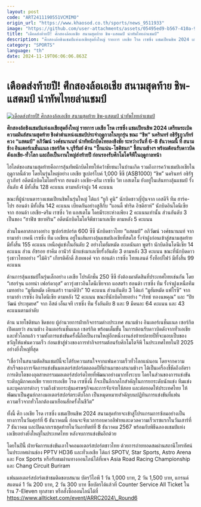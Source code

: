 ```yaml
---
layout: post
code: "ART2411190551VCMIMO"
origin_url: "https://www.khaosod.co.th/sports/news_9511933"
image: "https://github.com/user-attachments/assets/05495ed9-b567-410a-999a-ad97f0b97877"
title: "เดือดส่งท้ายปี! ศึกสองล้อเอเชีย สนามสุดท้าย ชิพ-แสตมป์ นำทัพไทยล่าแชมป์"
description: "ศึกสองล้อชิงแชมป์แห่งเอเชียสุดยิ่งใหญ่ รายการ เอเชีย โรด เรซซิ่ง แชมเปียนชิพ 2024 เตรียมระเบิดความมันส์สนามสุดท้าย ชิงดำตำแหน่งแชมป์ประจำฤดูกาลในทุกรุ่น"
category: "SPORTS"
language: "th"
date: 2024-11-19T06:06:06.863Z
---
```


# เดือดส่งท้ายปี! ศึกสองล้อเอเชีย สนามสุดท้าย ชิพ-แสตมป์ นำทัพไทยล่าแชมป์

[![เดือดส่งท้ายปี! ศึกสองล้อเอเชีย สนามสุดท้าย ชิพ-แสตมป์ นำทัพไทยล่าแชมป์](https://www.khaosod.co.th/wpapp/uploads/2024/11/antonio-nusa-rb-leipzig-2024-25-1724072569-145543.jpg "เดือดส่งท้ายปี! ศึกสองล้อเอเชีย สนามสุดท้าย ชิพ-แสตมป์ นำทัพไทยล่าแชมป์")](https://www.khaosod.co.th/wpapp/uploads/2024/11/antonio-nusa-rb-leipzig-2024-25-1724072569-145543.jpg)

**ศึกสองล้อชิงแชมป์แห่งเอเชียสุดยิ่งใหญ่ รายการ เอเชีย โรด เรซซิ่ง แชมเปียนชิพ 2024 เตรียมระเบิดความมันส์สนามสุดท้าย ชิงดำตำแหน่งแชมป์ประจำฤดูกาลในทุกรุ่น ขณะ “ชิพ” นครินทร์ อธิรัฐภูวภัทร์ ควง “แสตมป์” อภิวัฒน์ วงศ์ธนานนท์ นำทัพนักบิดไทยลงชิงชัย ระหว่างวันที่ 6-8 ธันวาคมนี้ ที่ สนามช้าง อินเตอร์เนชั่นแนล เซอร์กิต จ.บุรีรัมย์ ด้าน “บิ๊กแน่น-โชติชนก” ชี้สนามช้างฯ พร้อมต้อนรับดาวบิดดังเอเชีย-ทั่วโลก และถือเป็นงานใหญ่ส่งท้ายปี ก่อนรองรับศึกโมโตจีพีในฤดูกาลหน้า**

ไฮไลต์ของสนามสุดท้ายคือการลุ้นทัพนักบิดไทยให้คว้าชัยชนะในบ้านเกิด รวมถึงการคว้าแชมป์เอเชียในฤดูกาลนี้ด้วย โดยในรุ่นใหญ่อย่าง เอเชีย ซูเปอร์ไบค์ 1,000 ซีซี (ASB1000) “ชิพ” นครินทร์ อธิรัฐภูวภัทร์ อดีตนักบิดโมโตทรีจาก ฮอนด้า เอเชีย-ดรีม เรซซิ่ง วิท เอสเตโม ยังอยู่ในเส้นทางลุ้นแชมป์ รั้งอันดับ 4 มีทั้งสิ้น 128 คะแนน ตามหลังจ่าฝูง 14 คะแนน

ขณะที่ผู้นำบนตารางแชมเปียนชิพในรุ่นใหญ่ ได้แก่ “ยูกิ คูนิ” นักบิดชาวญี่ปุ่นจาก เอสดีจี ทีม ฮาร์ค-โปร ฮอนด้า มีทั้งสิ้น 142 คะแนน เบียดกันอย่างสูสีกับ “แอนดี้ ฟาริด อิซดิฮาห์” นักบิดอินโดนีเซียจาก ฮอนด้า เอเชีย-ดรีม เรซซิ่ง วิท แอสเตโม โดยมีระยะห่างเพียง 2 คะแนนเท่านั้น ส่วนอันดับ 3 เป็นของ “ฮาฟิซ ซยาห์ริน” อดีตนักบิดโมโตจีพีชาวมาเลเซีย ตามหลัง 5 คะแนน

ส่วนในคลาสกลางอย่าง ซูเปอร์สปอร์ต 600 ซีซี นักบิดชาวไทย “แสตมป์” อภิวัฒน์ วงศ์ธนานนท์ จาก ยามาฮ่า เทคนี เรซซิ่ง ทีม เอเชียน อยู่ในเส้นทางลุ้นแชมป์เอเชียที่สดใส รั้งจ่าฝูงก่อนเข้าสู่สนามสุดท้าย มีทั้งสิ้น 155 คะแนน เหนือคู่แข่งในอันดับ 2 อย่างโมฮัมหมัด อะเดนันตา พูตร้า นักบิดอินโดนีเซีย 14 คะแนน ส่วน อัซรอย ฮาคีม อานัวร์ นักแข่งมาเลเซียรั้งอันดับ 3 ตามหลัง 33 คะแนน ขณะที่นักบิดดาวรุ่งชาวไทยอย่าง “ไม้คิว” เกียรติศักดิ์ สิงหพงศ์ จาก ฮอนด้า เรซซิ่ง ไทยแลนด์ รั้งท็อปไฟว์ มีทั้งสิ้น 99 คะแนน

ด้านการลุ้นแชมป์ในรุ่นเล็กอย่าง เอเชีย โปรดักชั่น 250 ซีซี ยังต้องมาตัดสินที่ประเทศไทยเช่นกัน โดย “เฮอร์จุน แอทน่า เฟอร์ดาอุส” ดาวรุ่งชาวอินโดนีเซียจาก แอสตร้า ฮอนด้า เรซซิ่ง ทีม รั้งจ่าฝูงเหนือทีมเมทอย่าง “มูฮัมหมัด เคียนดร้า รามาดิป้า” 10 คะแนน ส่วนอันดับ 3 ได้แก่ “มูฮัมหมัด แฟโรซี” จาก ยามาฮ่า เรซซิ่ง อินโดนีเซีย ตามหลัง 12 คะแนน ขณะที่นักบิดไทยอย่าง “วริทธ์ ทองนพคุณ” และ “ปิยวัฒน์ ประทุมยศ” จาก อีสต์ เอ็นเจที เรซซิ่ง ทีม รั้งอันดับ 8 และ 9 มีคนละ 64 คะแนน และ 43 คะแนนตามลำดับ

ด้าน นายโชติชนก ชิดชอบ ผู้อำนวยการฝ่ายกิจกรรมต่างประเทศ สนามช้าง อินเตอร์เนชั่นแนล เซอร์กิต เปิดเผยว่า สนามช้าง อินเตอร์เนชั่นแนล เซอร์กิต พร้อมเต็มขั้น ในการต้อนรับดาวบิดดังจากทั่วเอเชียและทั่วโลกแล้ว รวมทั้งการแข่งขันครั้งนี้ถือเป็นงานใหญ่อีกหนึ่งงานส่งท้ายปลายปีที่จะมอบเป็บของขวัญให้แฟนความเร็ว ก่อนเข้าสู่ช่วงของการทำกิจกรรมต้อนรับศึกโมโตจีพี ในประเทศไทยในปี 2025 อย่างยิ่งใหญ่ที่สุด

“เชื่อว่าในสนามตัดสินแชมป์นี้จะได้รับความสนใจจากแฟนความเร็วทั่วโลกแน่นอน โดยจากความสำเร็จของการจัดการแข่งขันมอเตอร์สปอร์ตตลอดปีที่ผ่านมาของสนามช้างฯ ได้เป็นเครื่องชี้ชัดถึงอัตราการเติบโตของอุตสาหกรรมมอเตอร์สปอร์ตไทยที่พัฒนาอย่างมากทั้งระบบ โดยในส่วนของการแข่งขันระดับภูมิภาคเอเชีย รายการเอเชีย โรด เรซซิ่งนี้ ก็จะเป็นอีกกลไกสำคัญในการยกระดับนักแข่ง ทีมแข่งและบุคลากรต่างๆ รวมถึงช่วยกระตุ้นเศรษฐกิจและการจับจ่ายใช้สอย และต่อยอดให้ประเทศไทย ให้พัฒนาเป็นศูนย์กลางมอเตอร์สปอร์ตระดับโลก เป็นหมุดหมายสำคัญบนปฏิทินการแข่งขันที่แฟนความเร็วจากทั่วโลกต้องมาเยือนสักครั้งในชีวิต”

ทั้งนี้ ศึก เอเชีย โรด เรซซิ่ง แชมเปียนชิพ 2024 สนามสุดท้ายจะเข้าสู่โปรแกรมการซ้อมอย่างเป็นทางการในวันศุกร์ที่ 6 ธันวาคมนี้ ก่อนจะจับเวลารอบควอลิฟายและดวลความเร็วเรซแรกในวันเสาร์ที่ 7 ธันวาคม และปิดฉากเรซสุดท้ายในวันอาทิตย์ที่ 8 ธันวาคม 2567 พร้อมกับพิธีฉลองแชมป์แห่งเอเชียอย่างยิ่งใหญ่ในประเทศไทย หลังจบการแข่งขันอีกด้วย

โดยในปีนี้ ฝ่ายจัดการแข่งขันเอาใจคอมอเตอร์สปอร์ตชาวไทย ด้วยการถ่ายทอดสดผ่านสถานีโทรทัศน์ในประเทศผ่านช่อง PPTV HD36 และทั่วเอเชีย ได้แก่ SPOTV, Star Sports, Astro Arena และ Fox Sports หรือรับชมผ่านทางออนไลน์ได้ที่เพจ Asia Road Racing Championship และ Chang Circuit Buriram

แฟนมอเตอร์สปอร์ตเข้าชมติดขอบสนาม บัตรวีไอพี 1 วัน 1,000 บาท, 2 วัน 1,500 บาท, แกรนด์สแตนด์ 1 วัน 200 บาท, 2 วัน 300 บาท ซื้อบัตรได้แล้วที่ Counter Service All Ticket ในร้าน 7-Eleven ทุกสาขา หรือสั่งซื้อออนไลน์ได้ที่ https://www.allticket.com/event/ARRC2024\_Round6